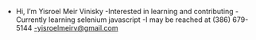 - Hi, I’m Yisroel Meir Vinisky
-Interested in learning and contributing
-Currently learning selenium javascript
-I may be reached at (386) 679-5144
-yisroelmeirv@gmail.com
